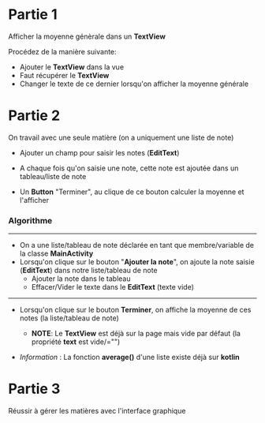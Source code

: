 # Partie 1

Afficher la moyenne génèrale dans un **TextView**

Procédez de la manière suivante:
- Ajouter le **TextView** dans la vue
- Faut récupérer le **TextView**
- Changer le texte de ce dernier lorsqu'on afficher la moyenne générale

# Partie 2

On travail avec une seule matière (on a uniquement une liste de note)

- Ajouter un champ pour saisir les notes (**EditText**) 

- A chaque fois qu'on saisie une note, cette note est ajoutée dans un tableau/liste de note

- Un **Button** "Terminer", au clique de ce bouton calculer la moyenne et l'afficher

### Algorithme
------
- On a une liste/tableau de note déclarée en tant que membre/variable de la classe **MainActivity**
- Lorsqu'on clique sur le bouton "**Ajouter la note**", on ajoute la note saisie (**EditText**) dans notre liste/tableau de note
    - Ajouter la note dans le tableau
    - Effacer/Vider le texte dans le **EditText** (texte vide)
---
- Lorsqu'on clique sur le bouton **Terminer**, on affiche la moyenne de ces notes (la liste/tableau de note)
    - **NOTE**: Le **TextView** est déjà sur la page mais vide par défaut (la propriété **text** est vide/="")

- *Information* : La fonction **average()** d'une liste existe déjà sur **kotlin**

# Partie 3

Réussir à gérer les matières avec l'interface graphique